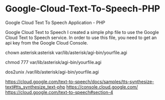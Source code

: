 # Google-Cloud-Text-To-Speech-PHP
Google Cloud Text To Speech Application - PHP

Google Cloud Text to Speech
I created a simple php file to use the Google Cloud Text to Speech service.
In order to use this file, you need to get an api key from the Google Cloud Console.

chown asterisk:asterisk var/lib/asterisk/agi-bin/yourfile.agi

chmod 777 var/lib/asterisk/agi-bin/yourfile.agi

dos2unix /var/lib/asterisk/agi-bin/yourfile.agi

https://cloud.google.com/text-to-speech/docs/samples/tts-synthesize-text#tts_synthesize_text-php
https://console.cloud.google.com/
https://cloud.google.com/text-to-speech#section-4
